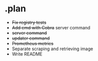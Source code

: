 # .plan

* ~~Fix registry tests~~
* ~~Add cmd with Cobra~~ server command
* ~~server command~~
* ~~updater command~~
* ~~Prometheus metrics~~
* Separate scraping and retrieving image
* Write README
